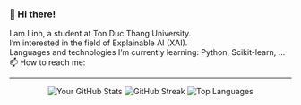 ### 👋 Hi there!

I am Linh, a student at Ton Duc Thang University.  
I’m interested in the field of Explainable AI (XAI).  
Languages and technologies I’m currently learning: Python, Scikit-learn, ...  
📫 How to reach me:

---

<p align="center">
  <img src="https://github-readme-stats.vercel.app/api?username=John Linh&show_icons=true&theme=dracula" alt="Your GitHub Stats" />
  <img src="https://github-readme-streak-stats.herokuapp.com/?user=your-github-username&theme=dracula" alt="GitHub Streak" />
  <img src="https://github-readme-stats.vercel.app/api/top-langs/?username=your-github-username&layout=compact&theme=dracula" alt="Top Languages" />

</p>
